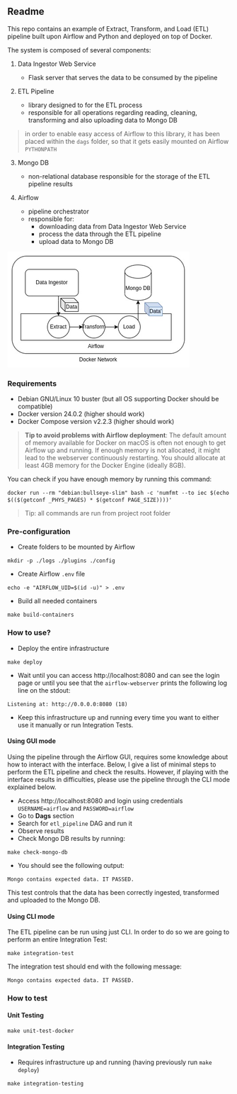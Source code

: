 ## Readme

This repo contains an example of Extract, Transform, and Load (ETL)
pipeline built upon Airflow and Python and deployed on top of Docker.

The system is composed of several components:

1. Data Ingestor Web Service
   
   - Flask server that serves the data to be consumed by the pipeline

2. ETL Pipeline

   - library designed to for the ETL process
   - responsible for all operations regarding reading, cleaning, transforming
     and also uploading data to Mongo DB

> in order to enable easy access of Airflow to this library, it has been placed
> within the `dags` folder, so that it gets easily mounted on Airflow `PYTHONPATH`

3. Mongo DB

   - non-relational database responsible for the storage of the ETL pipeline results

4. Airflow

   - pipeline orchestrator
   - responsible for: 
     - downloading data from Data Ingestor Web Service
     - process the data through the ETL pipeline
     - upload data to Mongo DB

![System Architecture](docs/system-architecture.jpg "System Architecture")

### Requirements

- Debian GNU/Linux 10 buster (but all OS supporting Docker should be compatible)
- Docker version 24.0.2 (higher should work)
- Docker Compose version v2.2.3 (higher should work)

> **Tip to avoid problems with Airflow deployment**: The default amount of memory available 
> for Docker on macOS is often not enough to get Airflow up and running. If 
> enough memory is not allocated, it might lead to the webserver continuously 
> restarting. You should allocate at least 4GB memory for the Docker Engine (ideally 8GB).

You can check if you have enough memory by running this command:

```shell
docker run --rm "debian:bullseye-slim" bash -c 'numfmt --to iec $(echo $(($(getconf _PHYS_PAGES) * $(getconf PAGE_SIZE))))'
```

> Tip: all commands are run from project root folder

### Pre-configuration

- Create folders to be mounted by Airflow

```shell
mkdir -p ./logs ./plugins ./config
```

- Create Airflow `.env` file

```shell
echo -e "AIRFLOW_UID=$(id -u)" > .env
```

- Build all needed containers

```shell
make build-containers
```

### How to use?

- Deploy the entire infrastructure

```shell
make deploy
```

- Wait until you can access http://localhost:8080 and can see the login page
  or until you see that the `airflow-webserver` prints the following log line 
  on the stdout:

```shell
Listening at: http://0.0.0.0:8080 (18)
```

- Keep this infrastructure up and running every time you want to either
  use it manually or run Integration Tests.

#### Using GUI mode

Using the pipeline through the Airflow GUI, requires some knowledge about
how to interact with the interface. Below, I give a list of minimal steps
to perform the ETL pipeline and check the results. However, if playing with 
the interface results in difficulties, please use the pipeline through the 
CLI mode explained below.

- Access http://localhost:8080 and login using credentials `USERNAME=airflow` 
  and `PASSWORD=airflow`
- Go to **Dags** section
- Search for `etl_pipeline` DAG and run it
- Observe results
- Check Mongo DB results by running:

```shell
make check-mongo-db
```

- You should see the following output:

```shell
Mongo contains expected data. IT PASSED.
```

This test controls that the data has been correctly ingested, transformed
and uploaded to the Mongo DB.

#### Using CLI mode

The ETL pipeline can be run using just CLI. In order to do so we are going 
to perform an entire Integration Test:

```shell
make integration-test
```

The integration test should end with the following message:

```shell
Mongo contains expected data. IT PASSED.
```

### How to test

#### Unit Testing

```shell
make unit-test-docker
```

#### Integration Testing

- Requires infrastructure up and running (having previously run `make deploy`)

```shell
make integration-testing
```